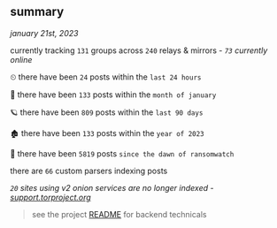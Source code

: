 
## summary
_january 21st, 2023_

currently tracking `131` groups across `240` relays & mirrors - _`73` currently online_

⏲ there have been `24` posts within the `last 24 hours`

🦈 there have been `133` posts within the `month of january`

🪐 there have been `809` posts within the `last 90 days`

🏚 there have been `133` posts within the `year of 2023`

🦕 there have been `5819` posts `since the dawn of ransomwatch`

there are `66` custom parsers indexing posts

_`20` sites using v2 onion services are no longer indexed - [support.torproject.org](https://support.torproject.org/onionservices/v2-deprecation/)_

> see the project [README](https://github.com/joshhighet/ransomwatch#ransomwatch--) for backend technicals
